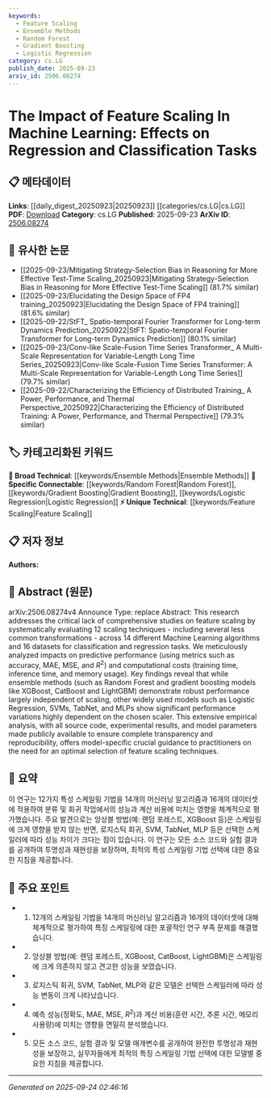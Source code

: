 ```yaml
---
keywords:
  - Feature Scaling
  - Ensemble Methods
  - Random Forest
  - Gradient Boosting
  - Logistic Regression
category: cs.LG
publish_date: 2025-09-23
arxiv_id: 2506.08274
---
```


<!-- KEYWORD_LINKING_METADATA:
{
  "processed_timestamp": "2025-09-24T02:46:16.320444",
  "vocabulary_version": "1.0",
  "selected_keywords": [
    "Feature Scaling",
    "Ensemble Methods",
    "Random Forest",
    "Gradient Boosting",
    "Logistic Regression"
  ],
  "rejected_keywords": [],
  "similarity_scores": {
    "Feature Scaling": 0.78,
    "Ensemble Methods": 0.8,
    "Random Forest": 0.77,
    "Gradient Boosting": 0.79,
    "Logistic Regression": 0.75
  },
  "extraction_method": "AI_prompt_based",
  "budget_applied": true,
  "candidates_json": {
    "candidates": [
      {
        "surface": "Feature Scaling",
        "canonical": "Feature Scaling",
        "aliases": [
          "Data Normalization",
          "Data Scaling"
        ],
        "category": "unique_technical",
        "rationale": "Feature scaling is crucial for optimizing model performance and is a key consideration in machine learning workflows.",
        "novelty_score": 0.75,
        "connectivity_score": 0.68,
        "specificity_score": 0.85,
        "link_intent_score": 0.78
      },
      {
        "surface": "Ensemble Methods",
        "canonical": "Ensemble Methods",
        "aliases": [
          "Ensemble Models"
        ],
        "category": "broad_technical",
        "rationale": "Ensemble methods like Random Forest and gradient boosting are widely used and relevant for linking various machine learning strategies.",
        "novelty_score": 0.45,
        "connectivity_score": 0.89,
        "specificity_score": 0.7,
        "link_intent_score": 0.8
      },
      {
        "surface": "Random Forest",
        "canonical": "Random Forest",
        "aliases": [],
        "category": "specific_connectable",
        "rationale": "Random Forest is a popular ensemble learning method that is often discussed in relation to feature scaling.",
        "novelty_score": 0.5,
        "connectivity_score": 0.85,
        "specificity_score": 0.8,
        "link_intent_score": 0.77
      },
      {
        "surface": "Gradient Boosting",
        "canonical": "Gradient Boosting",
        "aliases": [
          "XGBoost",
          "CatBoost",
          "LightGBM"
        ],
        "category": "specific_connectable",
        "rationale": "Gradient boosting techniques are critical for understanding the impact of scaling on predictive performance.",
        "novelty_score": 0.55,
        "connectivity_score": 0.87,
        "specificity_score": 0.82,
        "link_intent_score": 0.79
      },
      {
        "surface": "Logistic Regression",
        "canonical": "Logistic Regression",
        "aliases": [],
        "category": "specific_connectable",
        "rationale": "Logistic Regression is a fundamental algorithm that is sensitive to feature scaling, making it a key concept for linking.",
        "novelty_score": 0.4,
        "connectivity_score": 0.83,
        "specificity_score": 0.75,
        "link_intent_score": 0.75
      }
    ],
    "ban_list_suggestions": [
      "Predictive Performance",
      "Computational Costs"
    ]
  },
  "decisions": [
    {
      "candidate_surface": "Feature Scaling",
      "resolved_canonical": "Feature Scaling",
      "decision": "linked",
      "scores": {
        "novelty": 0.75,
        "connectivity": 0.68,
        "specificity": 0.85,
        "link_intent": 0.78
      }
    },
    {
      "candidate_surface": "Ensemble Methods",
      "resolved_canonical": "Ensemble Methods",
      "decision": "linked",
      "scores": {
        "novelty": 0.45,
        "connectivity": 0.89,
        "specificity": 0.7,
        "link_intent": 0.8
      }
    },
    {
      "candidate_surface": "Random Forest",
      "resolved_canonical": "Random Forest",
      "decision": "linked",
      "scores": {
        "novelty": 0.5,
        "connectivity": 0.85,
        "specificity": 0.8,
        "link_intent": 0.77
      }
    },
    {
      "candidate_surface": "Gradient Boosting",
      "resolved_canonical": "Gradient Boosting",
      "decision": "linked",
      "scores": {
        "novelty": 0.55,
        "connectivity": 0.87,
        "specificity": 0.82,
        "link_intent": 0.79
      }
    },
    {
      "candidate_surface": "Logistic Regression",
      "resolved_canonical": "Logistic Regression",
      "decision": "linked",
      "scores": {
        "novelty": 0.4,
        "connectivity": 0.83,
        "specificity": 0.75,
        "link_intent": 0.75
      }
    }
  ]
}
-->

# The Impact of Feature Scaling In Machine Learning: Effects on Regression and Classification Tasks

## 📋 메타데이터

**Links**: [[daily_digest_20250923|20250923]] [[categories/cs.LG|cs.LG]]
**PDF**: [Download](https://arxiv.org/pdf/2506.08274.pdf)
**Category**: cs.LG
**Published**: 2025-09-23
**ArXiv ID**: [2506.08274](https://arxiv.org/abs/2506.08274)

## 🔗 유사한 논문
- [[2025-09-23/Mitigating Strategy-Selection Bias in Reasoning for More Effective Test-Time Scaling_20250923|Mitigating Strategy-Selection Bias in Reasoning for More Effective Test-Time Scaling]] (81.7% similar)
- [[2025-09-23/Elucidating the Design Space of FP4 training_20250923|Elucidating the Design Space of FP4 training]] (81.6% similar)
- [[2025-09-22/StFT_ Spatio-temporal Fourier Transformer for Long-term Dynamics Prediction_20250922|StFT: Spatio-temporal Fourier Transformer for Long-term Dynamics Prediction]] (80.1% similar)
- [[2025-09-23/Conv-like Scale-Fusion Time Series Transformer_ A Multi-Scale Representation for Variable-Length Long Time Series_20250923|Conv-like Scale-Fusion Time Series Transformer: A Multi-Scale Representation for Variable-Length Long Time Series]] (79.7% similar)
- [[2025-09-22/Characterizing the Efficiency of Distributed Training_ A Power, Performance, and Thermal Perspective_20250922|Characterizing the Efficiency of Distributed Training: A Power, Performance, and Thermal Perspective]] (79.3% similar)

## 🏷️ 카테고리화된 키워드
**🧠 Broad Technical**: [[keywords/Ensemble Methods|Ensemble Methods]]
**🔗 Specific Connectable**: [[keywords/Random Forest|Random Forest]], [[keywords/Gradient Boosting|Gradient Boosting]], [[keywords/Logistic Regression|Logistic Regression]]
**⚡ Unique Technical**: [[keywords/Feature Scaling|Feature Scaling]]

## 📋 저자 정보

**Authors:** 

## 📄 Abstract (원문)

arXiv:2506.08274v4 Announce Type: replace 
Abstract: This research addresses the critical lack of comprehensive studies on feature scaling by systematically evaluating 12 scaling techniques - including several less common transformations - across 14 different Machine Learning algorithms and 16 datasets for classification and regression tasks. We meticulously analyzed impacts on predictive performance (using metrics such as accuracy, MAE, MSE, and $R^2$) and computational costs (training time, inference time, and memory usage). Key findings reveal that while ensemble methods (such as Random Forest and gradient boosting models like XGBoost, CatBoost and LightGBM) demonstrate robust performance largely independent of scaling, other widely used models such as Logistic Regression, SVMs, TabNet, and MLPs show significant performance variations highly dependent on the chosen scaler. This extensive empirical analysis, with all source code, experimental results, and model parameters made publicly available to ensure complete transparency and reproducibility, offers model-specific crucial guidance to practitioners on the need for an optimal selection of feature scaling techniques.

## 📝 요약

이 연구는 12가지 특성 스케일링 기법을 14개의 머신러닝 알고리즘과 16개의 데이터셋에 적용하여 분류 및 회귀 작업에서의 성능과 계산 비용에 미치는 영향을 체계적으로 평가했습니다. 주요 발견으로는 앙상블 방법(예: 랜덤 포레스트, XGBoost 등)은 스케일링에 크게 영향을 받지 않는 반면, 로지스틱 회귀, SVM, TabNet, MLP 등은 선택한 스케일러에 따라 성능 차이가 크다는 점이 있습니다. 이 연구는 모든 소스 코드와 실험 결과를 공개하여 투명성과 재현성을 보장하며, 최적의 특성 스케일링 기법 선택에 대한 중요한 지침을 제공합니다.

## 🎯 주요 포인트

- 1. 12개의 스케일링 기법을 14개의 머신러닝 알고리즘과 16개의 데이터셋에 대해 체계적으로 평가하여 특징 스케일링에 대한 포괄적인 연구 부족 문제를 해결했습니다.
- 2. 앙상블 방법(예: 랜덤 포레스트, XGBoost, CatBoost, LightGBM)은 스케일링에 크게 의존하지 않고 견고한 성능을 보였습니다.
- 3. 로지스틱 회귀, SVM, TabNet, MLP와 같은 모델은 선택한 스케일러에 따라 성능 변동이 크게 나타났습니다.
- 4. 예측 성능(정확도, MAE, MSE, $R^2$)과 계산 비용(훈련 시간, 추론 시간, 메모리 사용량)에 미치는 영향을 면밀히 분석했습니다.
- 5. 모든 소스 코드, 실험 결과 및 모델 매개변수를 공개하여 완전한 투명성과 재현성을 보장하고, 실무자들에게 최적의 특징 스케일링 기법 선택에 대한 모델별 중요한 지침을 제공합니다.


---

*Generated on 2025-09-24 02:46:16*